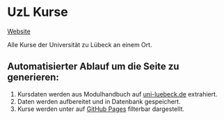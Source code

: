 # UzL Kurse

[Website](jkbh.github.io/uzl-kurse)

Alle Kurse der Universität zu Lübeck an einem Ort.

## Automatisierter Ablauf um die Seite zu generieren:

1. Kursdaten werden aus Modulhandbuch auf [uni-luebeck.de](uni-luebeck.de) extrahiert.
2. Daten werden aufbereitet und in Datenbank gespeichert.
3. Kurse werden unter auf [GitHub Pages](jkbh.github.io/uzl-kurse) filterbar dargestellt.
